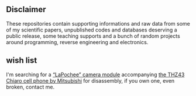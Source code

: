 ## Disclaimer

These repositories contain supporting informations and raw data from some of my scientific papers, unpublished codes and databases deserving a public release, some teaching supports and a bunch of random projects around programming, reverse engineering and electronics.

## wish list

I'm searching for a [“LaPochee” camera module](https://time-space.kddi.com/ketaizukan/1999/11.html) accompanying [the THZ43 Chiaro cell phone by Mitsubishi](https://time-space.kddi.com/ketaizukan/1999/10.html) for disassembly, if you own one, even broken, contact me.